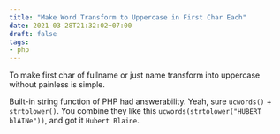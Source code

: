 ```yaml
---
title: "Make Word Transform to Uppercase in First Char Each"
date: 2021-03-28T21:32:02+07:00
draft: false
tags:
- php
---
```


To make first char of fullname or just name transform into uppercase without painless is simple.

Built-in string function of PHP had answerability. Yeah, sure `ucwords()` + `strtolower()`. You combine they like this `ucwords(strtolower("HUBERT blAINe"))`, and got it `Hubert Blaine`.